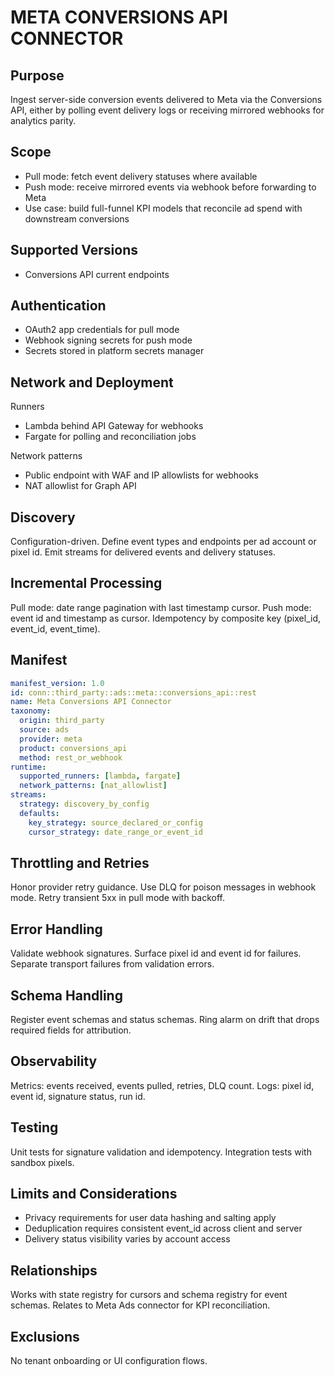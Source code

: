 # META CONVERSIONS API CONNECTOR

## Purpose
Ingest server-side conversion events delivered to Meta via the Conversions API, either by polling event delivery logs or receiving mirrored webhooks for analytics parity.

## Scope
- Pull mode: fetch event delivery statuses where available
- Push mode: receive mirrored events via webhook before forwarding to Meta
- Use case: build full-funnel KPI models that reconcile ad spend with downstream conversions

## Supported Versions
- Conversions API current endpoints

## Authentication
- OAuth2 app credentials for pull mode
- Webhook signing secrets for push mode
- Secrets stored in platform secrets manager

## Network and Deployment
Runners
- Lambda behind API Gateway for webhooks
- Fargate for polling and reconciliation jobs

Network patterns
- Public endpoint with WAF and IP allowlists for webhooks
- NAT allowlist for Graph API

## Discovery
Configuration-driven. 
Define event types and endpoints per ad account or pixel id. 
Emit streams for delivered events and delivery statuses.

## Incremental Processing
Pull mode: date range pagination with last timestamp cursor. 
Push mode: event id and timestamp as cursor. 
Idempotency by composite key (pixel_id, event_id, event_time).

## Manifest
```yaml
manifest_version: 1.0
id: conn::third_party::ads::meta::conversions_api::rest
name: Meta Conversions API Connector
taxonomy:
  origin: third_party
  source: ads
  provider: meta
  product: conversions_api
  method: rest_or_webhook
runtime:
  supported_runners: [lambda, fargate]
  network_patterns: [nat_allowlist]
streams:
  strategy: discovery_by_config
  defaults:
    key_strategy: source_declared_or_config
    cursor_strategy: date_range_or_event_id
```

## Throttling and Retries
Honor provider retry guidance. 
Use DLQ for poison messages in webhook mode. 
Retry transient 5xx in pull mode with backoff.

## Error Handling
Validate webhook signatures. 
Surface pixel id and event id for failures. 
Separate transport failures from validation errors.

## Schema Handling
Register event schemas and status schemas. 
Ring alarm on drift that drops required fields for attribution.

## Observability
Metrics: events received, events pulled, retries, DLQ count. 
Logs: pixel id, event id, signature status, run id.

## Testing
Unit tests for signature validation and idempotency. 
Integration tests with sandbox pixels.

## Limits and Considerations
- Privacy requirements for user data hashing and salting apply
- Deduplication requires consistent event_id across client and server
- Delivery status visibility varies by account access

## Relationships
Works with state registry for cursors and schema registry for event schemas. 
Relates to Meta Ads connector for KPI reconciliation.

## Exclusions
No tenant onboarding or UI configuration flows.

